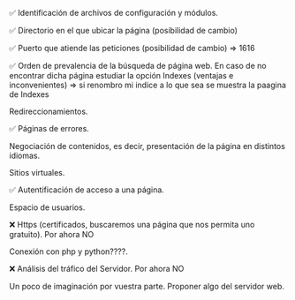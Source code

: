 ✅ Identificación de archivos de configuración y módulos.

✅ Directorio en el que ubicar la página (posibilidad de cambio)

✅ Puerto que atiende las peticiones (posibilidad de cambio) => 1616

✅ Orden de prevalencia de la búsqueda de página web. En caso de no encontrar dicha página estudiar la opción Indexes (ventajas e inconvenientes) => si renombro mi indice a lo que sea se muestra la paagina de Indexes

Redireccionamientos.

✅ Páginas de errores.

Negociación de contenidos, es decir, presentación de la página en distintos idiomas.

Sitios virtuales.

✅ Autentificación de acceso a una página.

Espacio de usuarios.

❌ Https (certificados, buscaremos una página que nos permita uno gratuito). Por ahora NO

Conexión con php y python????.

❌ Análisis del tráfico del Servidor. Por ahora NO

Un poco de imaginación por vuestra parte. Proponer algo del servidor web.